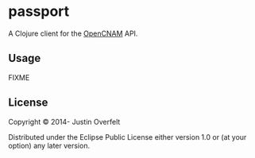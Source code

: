 # passport

A Clojure client for the [OpenCNAM](https://www.opencnam.com/) API.

## Usage

FIXME

## License

Copyright © 2014- Justin Overfelt

Distributed under the Eclipse Public License either version 1.0 or (at
your option) any later version.
